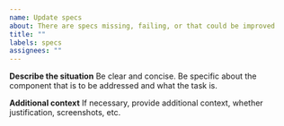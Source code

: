 ```yaml
---
name: Update specs
about: There are specs missing, failing, or that could be improved
title: ""
labels: specs
assignees: ""
---
```


**Describe the situation**
Be clear and concise. Be specific about the component that is to be addressed and what the task is.

**Additional context**
If necessary, provide additional context, whether justification, screenshots, etc.

